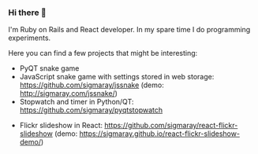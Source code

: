 ### Hi there 👋

<!--
**sigmaray/sigmaray** is a ✨ _special_ ✨ repository because its `README.md` (this file) appears on your GitHub profile. -->

I'm Ruby on Rails and React developer. In my spare time I do programming experiments.

Here you can find a few projects that might be interesting:
* PyQT snake game
* JavaScript snake game with settings stored in web storage: https://github.com/sigmaray/jssnake (demo: http://sigmaray.com/jssnake/)
* Stopwatch and timer in Python/QT: https://github.com/sigmaray/pyqtstopwatch
<!-- * RSS reader implented in Ruby on Rails: https://github.com/sigmaray/rails-rss-reader -->
* Flickr slideshow in React: https://github.com/sigmaray/react-flickr-slideshow (demo: https://sigmaray.github.io/react-flickr-slideshow-demo/)
<!-- * Random street view: https://github.com/sigmaray/sigmageo-ruby (demo: https://sigmageo.herokuapp.com/) -->
